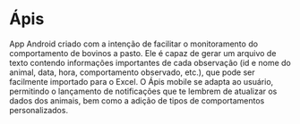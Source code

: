 # Ápis
App Android criado com a intenção de facilitar o monitoramento do comportamento de bovinos a pasto. Ele é capaz de gerar um arquivo de texto contendo informações importantes de cada observação (id e nome do animal, data, hora, comportamento observado, etc.), que pode ser facilmente importado para o Excel. O Ápis mobile se adapta ao usuário, permitindo o lançamento de notificações que te lembrem de atualizar os dados dos animais, bem como a adição de tipos de comportamentos personalizados.
